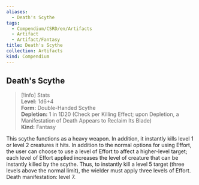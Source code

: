 ```yaml
---
aliases:
  - Death's Scythe
tags:
  - Compendium/CSRD/en/Artifacts
  - Artifact
  - Artifact/Fantasy
title: Death's Scythe
collection: Artifacts
kind: Compendium
---
```

## Death's Scythe  
>[!info] Stats  
> **Level:** 1d6+4  
> **Form:** Double-Handed Scythe  
> **Depletion:** 1 in 1D20 (Check per Killing Effect; upon Depletion, a Manifestation of Death Appears to Reclaim Its Blade)  
> **Kind:** Fantasy
  
This scythe functions as a heavy weapon. In addition, it instantly kills level 1 or level 2 creatures it hits. In addition to the normal options for using Effort, the user can choose to use a level of Effort to affect a higher-level target; each level of Effort applied increases the level of creature that can be instantly killed by the scythe. Thus, to instantly kill a level 5 target (three levels above the normal limit), the wielder must apply three levels of Effort. Death manifestation: level 7.